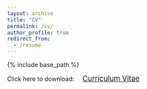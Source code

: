 ```yaml
---
layout: archive
title: "CV"
permalink: /cv/
author_profile: true
redirect_from:
  - /resume
---
```


{% include base_path %}

<span style="font-size: 100%;">Click here to download: &nbsp;&nbsp;&nbsp;</span> <a href="https://phys-mattchen.github.io/CV_BY_Chen_Aug_2025.pdf" target="_blank" class="btn btn-success"><span style="font-size: 120%;">Curriculum Vitae</span></a>
